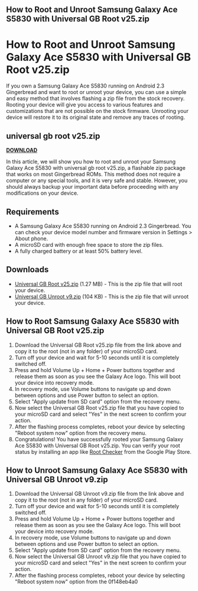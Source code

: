 ## How to Root and Unroot Samsung Galaxy Ace S5830 with Universal GB Root v25.zip

  
# How to Root and Unroot Samsung Galaxy Ace S5830 with Universal GB Root v25.zip
 
If you own a Samsung Galaxy Ace S5830 running on Android 2.3 Gingerbread and want to root or unroot your device, you can use a simple and easy method that involves flashing a zip file from the stock recovery. Rooting your device will give you access to various features and customizations that are not possible on the stock firmware. Unrooting your device will restore it to its original state and remove any traces of rooting.
 
## universal gb root v25.zip


[**DOWNLOAD**](https://www.google.com/url?q=https%3A%2F%2Furloso.com%2F2tKd3C&sa=D&sntz=1&usg=AOvVaw2Re_e_yBn-zUp_jhXVg0uE)

 
In this article, we will show you how to root and unroot your Samsung Galaxy Ace S5830 with universal gb root v25.zip, a flashable zip package that works on most Gingerbread ROMs. This method does not require a computer or any special tools, and it is very safe and stable. However, you should always backup your important data before proceeding with any modifications on your device.
 
## Requirements
 
- A Samsung Galaxy Ace S5830 running on Android 2.3 Gingerbread. You can check your device model number and firmware version in Settings > About phone.
- A microSD card with enough free space to store the zip files.
- A fully charged battery or at least 50% battery level.

## Downloads

- [Universal GB Root v25.zip](https://androidfilehost.com/?fid=6006931924117928610) (1.27 MB) - This is the zip file that will root your device.
- [Universal GB Unroot v9.zip](https://nerdschalk.com/easily-root-unroot-samsung-galaxy-ace-gt-s5830-using-stock-recovery/) (104 KB) - This is the zip file that will unroot your device.

## How to Root Samsung Galaxy Ace S5830 with Universal GB Root v25.zip

1. Download the Universal GB Root v25.zip file from the link above and copy it to the root (not in any folder) of your microSD card.
2. Turn off your device and wait for 5-10 seconds until it is completely switched off.
3. Press and hold Volume Up + Home + Power buttons together and release them as soon as you see the Galaxy Ace logo. This will boot your device into recovery mode.
4. In recovery mode, use Volume buttons to navigate up and down between options and use Power button to select an option.
5. Select "Apply update from SD card" option from the recovery menu.
6. Now select the Universal GB Root v25.zip file that you have copied to your microSD card and select "Yes" in the next screen to confirm your action.
7. After the flashing process completes, reboot your device by selecting "Reboot system now" option from the recovery menu.
8. Congratulations! You have successfully rooted your Samsung Galaxy Ace S5830 with Universal GB Root v25.zip. You can verify your root status by installing an app like [Root Checker](https://play.google.com/store/apps/details?id=com.joeykrim.rootcheck) from the Google Play Store.

## How to Unroot Samsung Galaxy Ace S5830 with Universal GB Unroot v9.zip

1. Download the Universal GB Unroot v9.zip file from the link above and copy it to the root (not in any folder) of your microSD card.
2. Turn off your device and wait for 5-10 seconds until it is completely switched off.
3. Press and hold Volume Up + Home + Power buttons together and release them as soon as you see the Galaxy Ace logo. This will boot your device into recovery mode.
4. In recovery mode, use Volume buttons to navigate up and down between options and use Power button to select an option.
5. Select "Apply update from SD card" option from the recovery menu.
6. Now select the Universal GB Unroot v9.zip file that you have copied to your microSD card and select "Yes" in the next screen to confirm your action.
7. After the flashing process completes, reboot your device by selecting "Reboot system now" option from the 0f148eb4a0
